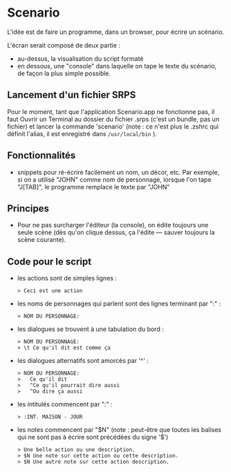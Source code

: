# Scenario

L'idée est de faire un programme, dans un browser, pour écrire un scénario.

L'écran serait composé de deux partie : 

* au-dessus, la visualisation du script formaté
* en dessous, une "console" dans laquelle on tape le texte du scénario, de façon la plus simple possible.

## Lancement d'un fichier SRPS

Pour le moment, tant que l'application Scenario.app ne fonctionne pas, il faut Ouvrir un Terminal au dossier du fichier .srps (c'est un bundle, pas un fichier) et lancer la commande 'scenario' (note : ce n'est plus le .zshrc qui définit l'alias, il est enregistré dans `/usr/local/bin` ).


## Fonctionnalités

* snippets pour ré-écrire facilement un nom, un décor, etc. Par exemple, si on a utilisé "JOHN" comme nom de personnage, lorsque l'on tape "J[TAB]", le programme remplace le texte par "JOHN"

## Principes

* Pour ne pas surcharger l'éditeur (la console), on édite toujours une seule scène (dès qu'on clique dessus, ça l'édite — sauver toujours la scène courante).

## Code pour le script

* les actions sont de simples lignes :

  ```
  > Ceci est une action
  ```

* les noms de personnages qui parlent sont des lignes terminant par ":" :
  
  ```
  > NOM DU PERSONNAGE:
  ```

* les dialogues se trouvent à une tabulation du bord :

  ```
  > NOM DU PERSONNAGE:
  > \t Ce qu'il dit est comme ça
  ```

* les dialogues alternatifs sont amorcés par '^' :

  ```
  > NOM DU PERSONNAGE:
  >   Ce qu'il dit
  >   ^Ce qu'il pourrait dire aussi
  >   ^Ou dire ça aussi
  ```
* les intitulés commencent par ":" :

  ```
  > :INT. MAISON - JOUR
  ```

* les notes commencent par "$N" (note : peut-être que toutes les balises qui ne sont pas à écrire sont précédées du signe '$')

  ```
  > Une belle action ou une description.
  > $N Une note sur cette action ou cette description.
  > $N Une autre note sur cette action description.
  ```
